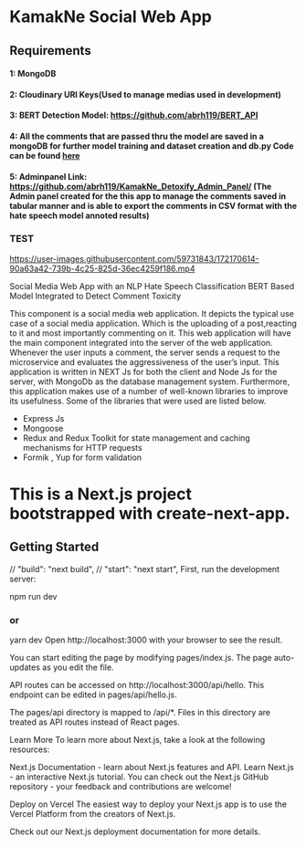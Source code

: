 # KamakNe Social Web App
## Requirements
#### 1: MongoDB
#### 2: Cloudinary URI Keys(Used to manage medias used in development)
#### 3: BERT Detection Model: https://github.com/abrh119/BERT_API
#### 4: All the comments that are passed thru the model are saved in a mongoDB for further model training and dataset creation and db.py Code can be found [here](https://github.com/abrh119/BERT_API/blob/main/db.py)
#### 5: Adminpanel Link: https://github.com/abrh119/KamakNe_Detoxify_Admin_Panel/ (The Admin panel created for the this app to manage the comments saved in tabular manner and is able to export the comments in CSV format with the hate speech model annoted results)

### TEST
https://user-images.githubusercontent.com/59731843/172170614-90a63a42-739b-4c25-825d-36ec4259f186.mp4

Social Media Web App with an NLP Hate Speech Classification BERT Based Model Integrated to Detect Comment Toxicity

This component is a social media web application. It depicts the typical use case of a social media application. Which is the uploading of a post,reacting to it and
most importantly commenting on it. This web application will have the main component
integrated into the server of the web application. Whenever the user inputs a comment,
the server sends a request to the microservice and evaluates the aggressiveness of the
user’s input.
This application is written in NEXT Js for both the client and Node Js for the server, with
MongoDb as the database management system. Furthermore, this application makes use
of a number of well-known libraries to improve its usefulness. Some of the libraries that
were used are listed below.
- Express Js
- Mongoose
- Redux and Redux Toolkit for state management and caching mechanisms for HTTP requests
- Formik , Yup for form validation



# This is a Next.js project bootstrapped with create-next-app.

## Getting Started
// "build": "next build", // "start": "next start", First, run the development server:

npm run dev
### or
yarn dev
Open http://localhost:3000 with your browser to see the result.

You can start editing the page by modifying pages/index.js. The page auto-updates as you edit the file.

API routes can be accessed on http://localhost:3000/api/hello. This endpoint can be edited in pages/api/hello.js.

The pages/api directory is mapped to /api/*. Files in this directory are treated as API routes instead of React pages.

Learn More
To learn more about Next.js, take a look at the following resources:

Next.js Documentation - learn about Next.js features and API.
Learn Next.js - an interactive Next.js tutorial.
You can check out the Next.js GitHub repository - your feedback and contributions are welcome!

Deploy on Vercel
The easiest way to deploy your Next.js app is to use the Vercel Platform from the creators of Next.js.

Check out our Next.js deployment documentation for more details.
